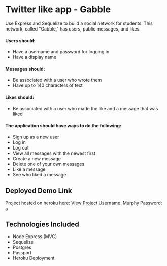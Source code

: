 # Twitter like app - Gabble

Use Express and Sequelize to build a social network for students. This network, called "Gabble," has users, public messages, and likes.

#### Users should:

* Have a username and password for logging in
* Have a display name

#### Messages should:

* Be associated with a user who wrote them
* Have up to 140 characters of text

#### Likes should:

* Be associated with a user who made the like and a message that was liked

#### The application should have ways to do the following:

* Sign up as a new user
* Log in
* Log out
* View all messages with the newest first
* Create a new message
* Delete one of your own messages
* Like a message
* See who liked a message

## Deployed Demo Link

Project hosted on heroku here: [View Project](https://gabble-aps.herokuapp.com/)
Username: Murphy
Password: a


## Technologies Included

* Node Express (MVC)
* Sequelize
* Postgres
* Passport
* Heroku Deployment
